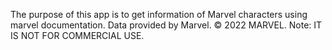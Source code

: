 The purpose of this app is to get information of Marvel characters using marvel documentation.
Data provided by Marvel. © 2022 MARVEL.
Note: IT IS NOT FOR COMMERCIAL USE.
